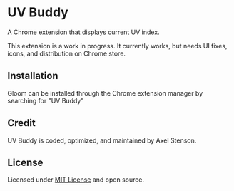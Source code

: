 # UV Buddy
A Chrome extension that displays current UV index.

This extension is a work in progress. It currently works, but needs UI fixes, icons, and distribution on Chrome store.

## Installation

Gloom can be installed through the Chrome extension manager by searching for "UV Buddy"

## Credit

UV Buddy is coded, optimized, and maintained by Axel Stenson.

## License

Licensed under [MIT License](https://github.com/axellarsstenson/karma-kounter/blob/master/LICENSE.md) and open source.
